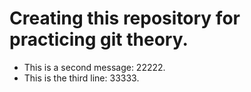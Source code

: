 
# Creating this repository for practicing git theory.
- This is a second message: 22222.
- This is the third line: 33333.